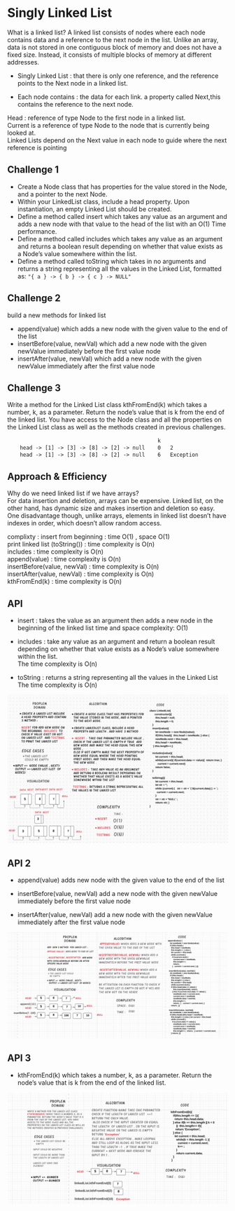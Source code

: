 # Singly Linked List
What is a linked list? 
A linked list consists of nodes where each node contains data and a reference to the next node in the list.
Unlike an array, data is not stored in one contiguous block of memory and does not have a fixed size. Instead, it consists of multiple blocks of memory at different addresses. 

* Singly Linked List : that there is only one reference, and the reference points to the Next node in a linked list. <br>

* Each node contains :
the data for each link.
a property called Next,this contains the reference to the next node.

Head : reference of type Node to the first node in a linked list.<br>
Current is a reference of type Node to the node that is currently being looked at.<br>
Linked Lists depend on the Next value in each node to guide where the next reference is pointing <br>

## Challenge 1

* Create a Node class that has properties for the value stored in the Node, and a pointer to the next Node.
* Within your LinkedList class, include a head property. Upon instantiation, an empty Linked List should be created.
* Define a method called insert which takes any value as an argument and adds a new node with that value to the head of the list with an O(1) Time performance.
* Define a method called includes which takes any value as an argument and returns a boolean result depending on whether that value exists as a Node’s value somewhere within the list.
* Define a method called toString which takes in no arguments and returns a string representing all the values in the Linked List, formatted as:
`"{ a } -> { b } -> { c } -> NULL"`

## Challenge 2

build a new methods for linked list 

* append(value) which adds a new node with the given value to the end of the list
* insertBefore(value, newVal) which add a new node with the given newValue immediately before the first value node
* insertAfter(value, newVal) which add a new node with the given newValue immediately after the first value node

## Challenge 3

Write a method for the Linked List class  kthFromEnd(k)  which takes a number, k, as a parameter. Return the node’s value that is k from the end of the linked list. You have access to the Node class and all the properties on the Linked List class as well as the methods created in previous challenges.

                                                    k
        head -> [1] -> [3] -> [8] -> [2] -> null	0	2
        head -> [1] -> [3] -> [8] -> [2] -> null	6	Exception


## Approach & Efficiency

Why do we need linked list if we have arrays? <br>
For data insertion and deletion, arrays can be expensive. Linked list, on the other hand, has dynamic size and makes insertion and deletion so easy. One disadvantage though, unlike arrays, elements in linked list doesn’t have indexes in order, which doesn’t allow random access.


complixty :
insert from beginning : time O(1) , space O(1) <br>
print linked list (toString()) : time complexity is O(n) <br>
includes : time complexity is O(n) <br>
append(value) : time complexity is O(n) <br>
insertBefore(value, newVal) : time complexity is O(n) <br>
insertAfter(value, newVal) : time complexity is O(n) <br>
kthFromEnd(k) : time complexity is O(n) <br>

## API
* insert : takes the value as an argument then adds a new node in the beginning of the linked list 
time and space complexity:  O(1) 

* includes : take any value as an argument and return a boolean result depending on whether that value exists as a Node’s value somewhere within the list. <br>
The time complexity is O(n)

* toString : returns a string representing all the values in the Linked List <br>
The time complexity is O(n)

![linkedlist](../../assets/linkedlist.PNG)


## API 2
* append(value) adds new node with the given value to the end of the list 

* insertBefore(value, newVal) add a new node with the given newValue immediately before the first value node
* insertAfter(value, newVal) add a new node with the given newValue immediately after the first value node

![linkedlist2](../../assets/linkedlist2.PNG)


## API 3
* kthFromEnd(k) which takes a number, k, as a parameter. Return the node’s value that is k from the end of the linked list.


![linkedlist2](../../assets/kthFromtheEnd.PNG)





